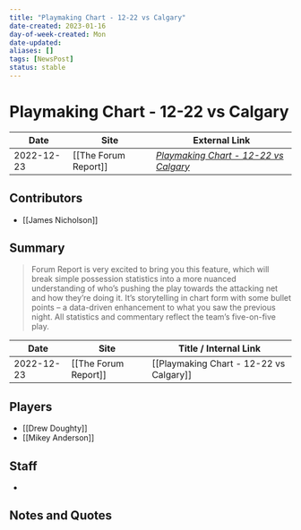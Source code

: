 ```yaml
---
title: "Playmaking Chart - 12-22 vs Calgary"
date-created: 2023-01-16
day-of-week-created: Mon
date-updated: 
aliases: []
tags: [NewsPost]
status: stable
---
```


# Playmaking Chart - 12-22 vs Calgary

| Date       | Site                 | External Link                                                                                          |
| ---------- | -------------------- | ------------------------------------------------------------------------------------------------------ |
| 2022-12-23 | [[The Forum Report]] | [*Playmaking Chart - 12-22 vs Calgary*](https://theforumreport.com/playmaking-chart-12-22-vs-calgary/) |

## Contributors
- [[James Nicholson]]

## Summary
> Forum Report is very excited to bring you this feature, which will break simple possession statistics into a more nuanced understanding of who’s pushing the play towards the attacking net and how they’re doing it. It’s storytelling in chart form with some bullet points – a data-driven enhancement to what you saw the previous night. All statistics and commentary reflect the team’s five-on-five play.

| Date       | Site                 | Title / Internal Link                   |
| ---------- | -------------------- | --------------------------------------- |
| 2022-12-23 | [[The Forum Report]] | [[Playmaking Chart - 12-22 vs Calgary]] |

## Players
- [[Drew Doughty]]
- [[Mikey Anderson]]

## Staff
- 

## Notes and Quotes


